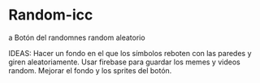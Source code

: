 # Random-icc
a
Botón del randomnes random aleatorio

IDEAS:
Hacer un fondo en el que los símbolos reboten con las paredes y giren aleatoriamente.<Alberto>
Usar firebase para guardar los memes y videos random.<Alberto>
Mejorar el fondo y los sprites del botón.<Alberto>

